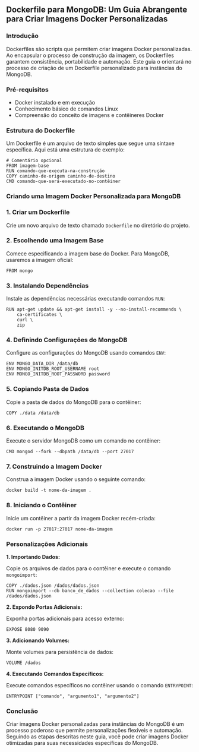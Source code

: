 ## Dockerfile para MongoDB: Um Guia Abrangente para Criar Imagens Docker Personalizadas

### Introdução

Dockerfiles são scripts que permitem criar imagens Docker personalizadas. Ao encapsular o processo de construção da imagem, os Dockerfiles garantem consistência, portabilidade e automação. Este guia o orientará no processo de criação de um Dockerfile personalizado para instâncias do MongoDB.

### Pré-requisitos

- Docker instalado e em execução
- Conhecimento básico de comandos Linux
- Compreensão do conceito de imagens e contêineres Docker

### Estrutura do Dockerfile

Um Dockerfile é um arquivo de texto simples que segue uma sintaxe específica. Aqui está uma estrutura de exemplo:

```
# Comentário opcional
FROM imagem-base
RUN comando-que-executa-na-construção
COPY caminho-de-origem caminho-de-destino
CMD comando-que-será-executado-no-contêiner
```

### Criando uma Imagem Docker Personalizada para MongoDB

### 1. Criar um Dockerfile

Crie um novo arquivo de texto chamado `Dockerfile` no diretório do projeto.

### 2. Escolhendo uma Imagem Base

Comece especificando a imagem base do Docker. Para MongoDB, usaremos a imagem oficial:

```
FROM mongo
```

### 3. Instalando Dependências

Instale as dependências necessárias executando comandos `RUN`:

```
RUN apt-get update && apt-get install -y --no-install-recommends \
    ca-certificates \
    curl \
    zip
```

### 4. Definindo Configurações do MongoDB

Configure as configurações do MongoDB usando comandos `ENV`:

```
ENV MONGO_DATA_DIR /data/db
ENV MONGO_INITDB_ROOT_USERNAME root
ENV MONGO_INITDB_ROOT_PASSWORD password
```

### 5. Copiando Pasta de Dados

Copie a pasta de dados do MongoDB para o contêiner:

```
COPY ./data /data/db
```

### 6. Executando o MongoDB

Execute o servidor MongoDB como um comando no contêiner:

```
CMD mongod --fork --dbpath /data/db --port 27017
```

### 7. Construindo a Imagem Docker

Construa a imagem Docker usando o seguinte comando:

```
docker build -t nome-da-imagem .
```

### 8. Iniciando o Contêiner

Inicie um contêiner a partir da imagem Docker recém-criada:

```
docker run -p 27017:27017 nome-da-imagem
```

### Personalizações Adicionais

**1. Importando Dados:**

Copie os arquivos de dados para o contêiner e execute o comando `mongoimport`:

```
COPY ./dados.json /dados/dados.json
RUN mongoimport --db banco_de_dados --collection colecao --file /dados/dados.json
```

**2. Expondo Portas Adicionais:**

Exponha portas adicionais para acesso externo:

```
EXPOSE 8080 9090
```

**3. Adicionando Volumes:**

Monte volumes para persistência de dados:

```
VOLUME /dados
```

**4. Executando Comandos Específicos:**

Execute comandos específicos no contêiner usando o comando `ENTRYPOINT`:

```
ENTRYPOINT ["comando", "argumento1", "argumento2"]
```

### Conclusão

Criar imagens Docker personalizadas para instâncias do MongoDB é um processo poderoso que permite personalizações flexíveis e automação. Seguindo as etapas descritas neste guia, você pode criar imagens Docker otimizadas para suas necessidades específicas do MongoDB.
